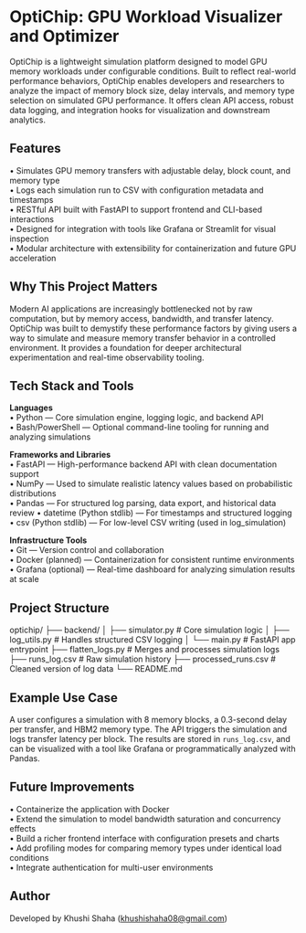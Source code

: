 # OptiChip: GPU Workload Visualizer and Optimizer

OptiChip is a lightweight simulation platform designed to model GPU memory workloads under configurable conditions. Built to reflect real-world performance behaviors, OptiChip enables developers and researchers to analyze the impact of memory block size, delay intervals, and memory type selection on simulated GPU performance. It offers clean API access, robust data logging, and integration hooks for visualization and downstream analytics.

## Features

• Simulates GPU memory transfers with adjustable delay, block count, and memory type  
• Logs each simulation run to CSV with configuration metadata and timestamps  
• RESTful API built with FastAPI to support frontend and CLI-based interactions  
• Designed for integration with tools like Grafana or Streamlit for visual inspection  
• Modular architecture with extensibility for containerization and future GPU acceleration  

## Why This Project Matters

Modern AI applications are increasingly bottlenecked not by raw computation, but by memory access, bandwidth, and transfer latency. OptiChip was built to demystify these performance factors by giving users a way to simulate and measure memory transfer behavior in a controlled environment. It provides a foundation for deeper architectural experimentation and real-time observability tooling.

## Tech Stack and Tools

**Languages**  
• Python — Core simulation engine, logging logic, and backend API  
• Bash/PowerShell — Optional command-line tooling for running and analyzing simulations  

**Frameworks and Libraries**  
• FastAPI — High-performance backend API with clean documentation support  
• NumPy — Used to simulate realistic latency values based on probabilistic distributions  
• Pandas — For structured log parsing, data export, and historical data review
• datetime (Python stdlib) — For timestamps and structured logging 
• csv (Python stdlib) — For low-level CSV writing (used in log_simulation)

**Infrastructure Tools**  
• Git — Version control and collaboration  
• Docker (planned) — Containerization for consistent runtime environments  
• Grafana (optional) — Real-time dashboard for analyzing simulation results at scale  

## Project Structure
optichip/
├── backend/
│ ├── simulator.py # Core simulation logic
│ ├── log_utils.py # Handles structured CSV logging
│ └── main.py # FastAPI app entrypoint
├── flatten_logs.py # Merges and processes simulation logs
├── runs_log.csv # Raw simulation history
├── processed_runs.csv # Cleaned version of log data
└── README.md

## Example Use Case

A user configures a simulation with 8 memory blocks, a 0.3-second delay per transfer, and HBM2 memory type. The API triggers the simulation and logs transfer latency per block. The results are stored in `runs_log.csv`, and can be visualized with a tool like Grafana or programmatically analyzed with Pandas.

## Future Improvements

• Containerize the application with Docker  
• Extend the simulation to model bandwidth saturation and concurrency effects  
• Build a richer frontend interface with configuration presets and charts  
• Add profiling modes for comparing memory types under identical load conditions  
• Integrate authentication for multi-user environments  

## Author

Developed by Khushi Shaha (khushishaha08@gmail.com)
